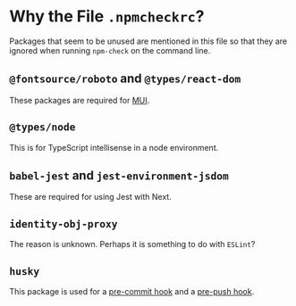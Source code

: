 # Why the File `.npmcheckrc`?

Packages that seem to be unused are mentioned in this file so that they are ignored
when running `npm-check` on the command line.

## `@fontsource/roboto` and `@types/react-dom`

These packages are required for [MUI](https://mui.com/material-ui/getting-started/installation/#default-installation).

## `@types/node`

This is for TypeScript intellisense in a node environment.

## `babel-jest` and `jest-environment-jsdom`

These are required for using Jest with Next.

## `identity-obj-proxy`

The reason is unknown. Perhaps it is something to do with `ESLint`?

## `husky`

This package is used for a [pre-commit hook](.husky\pre-commit) and a [pre-push hook](.husky\pre-push).
